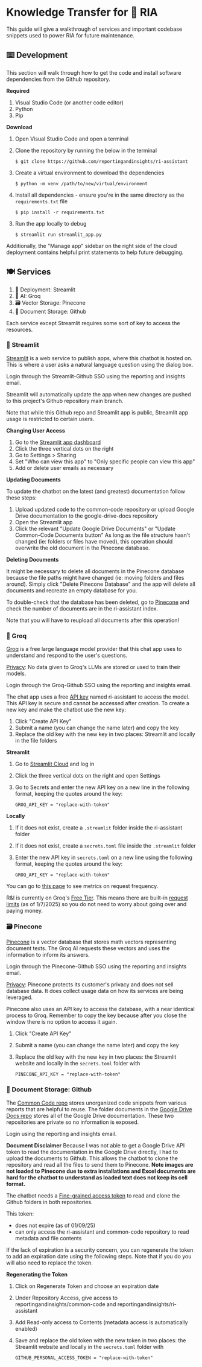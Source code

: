 # Knowledge Transfer for 💬 RIA

This guide will give a walkthrough of services and important codebase snippets used to power RIA for future maintenance.

## ⌨️ Development
This section will walk through how to get the code and install software dependencies from the Github repository.

**Required**
1) Visual Studio Code (or another code editor)
2) Python
3) Pip

**Download**
1) Open Visual Studio Code and open a terminal
2) Clone the repository by running the below in the terminal
   
   ```
   $ git clone https://github.com/reportingandinsights/ri-assistant
   ```

3) Create a virtual environment to download the dependencies

   ```
   $ python -m venv /path/to/new/virtual/environment
   ```

4) Install all dependencies - ensure you're in the same directory as the `requirements.txt` file 

   ```
   $ pip install -r requirements.txt
   ```

3. Run the app locally to debug
   ```
   $ streamlit run streamlit_app.py
   ```

Additionally, the "Manage app" sidebar on the right side of the cloud deployment contains helpful print statements to help future debugging.

## 🍽️ Services
1) 🚀 Deployment: Streamlit
2) 🤖 AI: Groq
3) 🗃️ Vector Storage: Pinecone
4) 📝 Document Storage: Github

Each service except Streamlit requires some sort of key to access the resources.

### 🚀 Streamlit
[Streamlit](https://streamlit.io/) is a web service to publish apps, where this chatbot is hosted on. This is where a user asks a natural language question using the dialog box.

Login through the Streamlit-Github SSO using the reporting and insights email.

Streamlit will automatically update the app when new changes are pushed to this project's Github repository main branch.

Note that while this Github repo and Streamlit app is public, Streamlit app usage is restricted to certain users. 

**Changing User Access**
1) Go to the [Streamlit app dashboard](https://share.streamlit.io/)
2) Click the three vertical dots on the right
3) Go to Settings > Sharing
4) Set "Who can view this app" to "Only specific people can view this app"
5) Add or delete user emails as necessary

**Updating Documents**

To update the chatbot on the latest (and greatest) documentation follow these steps:
1) Upload updated code to the common-code repository or upload Google Drive documentation to the google-drive-docs repository
2) Open the Streamlit app
3) Click the relevant "Update Google Drive Documents" or "Update Common-Code Documents button"
As long as the file structure hasn't changed (ie: folders or files have moved), this operation should overwrite the old document in the Pinecone database.

**Deleting Documents**

It might be necessary to delete all documents in the Pinecone database because the file paths might have changed (ie: moving folders and files around). Simply click "Delete Pinecone Database" and the app will delete all documents and recreate an empty database for you.

To double-check that the database has been deleted, go to [Pinecone](https://pinecone.io/) and check the number of documents are in the ri-assistant index.  

Note that you will have to reupload all documents after this operation!

### 🤖 Groq
[Groq](https://groq.com/) is a free large language model provider that this chat app uses to understand and respond to the user's questions.

[Privacy](https://groq.com/privacy-policy/): No data given to Groq's LLMs are stored or used to train their models.

Login through the Groq-Github SSO using the reporting and insights email.

The chat app uses a free [API key](https://console.groq.com/keys) named ri-assistant to access the model. This API key is secure and cannot be accessed after creation. To create a new key and make the chatbot use the new key:
1) Click "Create API Key"
2) Submit a name (you can change the name later) and copy the key
3) Replace the old key with the new key in two places: Streamlit and locally in the file folders
   
**Streamlit**
1) Go to [Streamlit Cloud](https://share.streamlit.io/) and log in
2) Click the three vertical dots on the right and open Settings
3) Go to Secrets and enter the new API key on a new line in the following format, keeping the quotes around the key:

   ```
   GROQ_API_KEY = "replace-with-token"
   ```

**Locally**
1) If it does not exist, create a `.streamlit` folder inside the ri-assistant folder
2) If it does not exist, create a `secrets.toml` file inside the `.streamlit` folder 
3) Enter the new API key in `secrets.toml` on a new line using the following format, keeping the quotes around the key:

   ```
   GROQ_API_KEY = "replace-with-token"
   ```
   
You can go to [this page](https://console.groq.com/metrics) to see metrics on request frequency. 

R&I is currently on Groq's [Free Tier](https://console.groq.com/settings/billing). This means there are built-in [request limits](https://console.groq.com/settings/limits) (as of 1/7/2025) so you do not need to worry about going over and paying money.

### 🗃️ Pinecone
[Pinecone](https://www.pinecone.io/) is a vector database that stores math vectors representing document texts. The Groq AI requests these vectors and uses the information to inform its answers.

Login through the Pinecone-Github SSO using the reporting and insights email.

[Privacy](https://www.pinecone.io/privacy/): Pinecone protects its customer's privacy and does not sell database data. It does collect usage data on how its services are being leveraged.

Pinecone also uses an API key to access the database, with a near identical process to Groq. Remember to copy the key because after you close the window there is no option to access it again.
1) Click "Create API Key"
2) Submit a name (you can change the name later) and copy the key
3) Replace the old key with the new key in two places: the Streamlit website and locally in the `secrets.toml` folder with

   ```
   PINECONE_API_KEY = "replace-with-token"
   ```

### 📝 Document Storage: Github
The [Common Code repo](https://github.com/reportingandinsights/common-code) stores unorganized code snippets from various reports that are helpful to reuse. The folder documents in the [Google Drive Docs repo](https://github.com/reportingandinsights/google-drive-docs) stores all of the Google Drive documentation. These two repositories are private so no information is exposed.

Login using the reporting and insights email.

**Document Disclaimer**
Because I was not able to get a Google Drive API token to read the documentation in the Google Drive directly, I had to upload the documents to Github. This allows the chatbot to clone the repository and read all the files to send them to Pinecone. **Note images are not loaded to Pinecone due to extra installations and Excel documents are hard for the chatbot to understand as loaded text does not keep its cell format.**

The chatbot needs a [Fine-grained access token](https://github.com/settings/personal-access-tokens) to read and clone the Github folders in both repositories. 

This token:
- does not expire (as of 01/09/25)
- can only access the ri-assistant and common-code repository to read metadata and file contents

If the lack of expiration is a security concern, you can regenerate the token to add an expiration date using the following steps. Note that if you do you will also need to replace the token.

**Regenerating the Token**
1) Click on Regenerate Token and choose an expiration date
2) Under Repository Access, give access to reportingandinsights/common-code and reportingandinsights/ri-assistant
3) Add Read-only access to Contents (metadata access is automatically enabled)
4) Save and replace the old token with the new token in two places: the Streamlit website and locally in the `secrets.toml` folder with

   ```
   GITHUB_PERSONAL_ACCESS_TOKEN = "replace-with-token"
   ```
